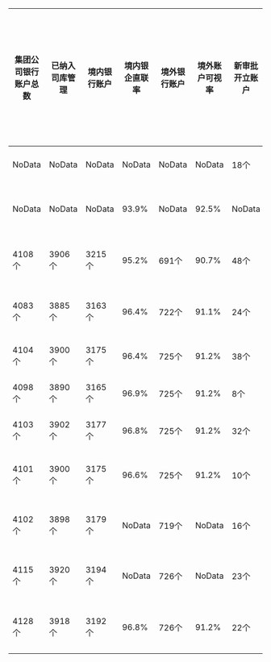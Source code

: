 | 集团公司银行账户总数   | 已纳入司库管理   | 境内银行账户   | 境内银企直联率   | 境外银行账户   | 境外账户可视率   | 新审批开立账户   | 撤销合作银行账户   | 集团公司共与系统外单位发生结算交易   | 系统结算支出            | 系统结算率   | 集团公司全口径资金集中度   | 可归集口径资金集中度   | 集团公司担保规模   | 特殊担保   | 集团公司应收票据余额   | 金融产品投资账面成本合计   | 合计盈利   | 商品类业务浮动盈利   | 实际亏损   | 对应实货亏损   | 期现结合后总盈利   | 因收款方纳入供应商黑名单拦截付款   | 涉及拦截敏感词提示   | 集团公司司库系统供应商名录   | 因资金支付收款方为失信供应商提示   | 因预算额度不足拦截提示   | 因支付账户余额不足拦截提示   | 资金流水摘要信息不全   | 结算账户使用不规范   | 数据年月   |
|------------------------|------------------|----------------|------------------|----------------|------------------|------------------|--------------------|--------------------------------------|-------------------------|--------------|----------------------------|------------------------|--------------------|------------|------------------------|----------------------------|------------|----------------------|------------|----------------|--------------------|------------------------------------|----------------------|------------------------------|------------------------------------|--------------------------|------------------------------|------------------------|----------------------|------------|
| NoData                 | NoData           | NoData         | NoData           | NoData         | NoData           | 18个             | 36个               | NoData                               | NoData                  | NoData       | NoData                     | NoData                 | 203.2亿元          | 37亿元     | 74.4亿元               | 220.8亿元                  | NoData     | NoData               | 0.2亿元    | NoData         | 0.3亿元            | 1笔                                | NoData               | NoData                       | NoData                             | 10笔                     | 4笔                          | 13笔                   | 50个                 | 2024年1月  |
| NoData                 | NoData           | NoData         | 93.9%            | NoData         | 92.5%            | NoData           | 4个                | 365.7亿元（10.4万笔）                | 259.7亿元（6.8万笔）    | 65.2%        | 81.8%                      | 88.0%                  | 205.0亿元          | 38.1亿元   | 67.4亿元               | 217.3亿元                  | NoData     | 0.3亿元              | 1.2亿元    | NoData         | 0.4亿元            | 1笔                                | NoData               | NoData                       | NoData                             | 37笔                     | 5笔                          | 12笔                   | 50个                 | 2024年2月  |
| 4108个                 | 3906个           | 3215个         | 95.2%            | 691个          | 90.7%            | 48个             | 38个               | 211.7亿元（14.1万笔）                | 148.7亿元（11.4万笔）   | 80.9%        | 78.8%                      | 90.6%                  | 196.7亿元          | 30.1亿元   | 63.3亿元               | 225.9亿元                  | NoData     | 0.3亿元              | 2.6亿元    | NoData         | 0.5亿元            | 1笔                                | NoData               | NoData                       | NoData                             | 38笔                     | 4笔                          | 11笔                   | 47个                 | 2024年3月  |
| 4083个                 | 3885个           | 3163个         | 96.4%            | 722个          | 91.1%            | 24个             | 38个               | 424.0亿元（24.4万笔）                | 392.8亿元（23.7万笔）   | 96.9%        | 88.3%                      | 97.5%                  | 194.0亿元          | 27.7亿元   | 61.3亿元               | 218.1亿元                  | 1.2亿元    | NoData               | 4.9亿元    | NoData         | 0.8亿元            | NoData                             | NoData               | NoData                       | NoData                             | 37笔                     | 6笔                          | 11笔                   | 46个                 | 2024年4月  |
| 4104个                 | 3900个           | 3175个         | 96.4%            | 725个          | 91.2%            | 38个             | 15个               | 313.3亿元                            | 283.9亿元               | 97.4%        | 89.1%                      | 97.7%                  | 201.4亿元          | 26.1亿元   | 59.6亿元               | NoData                     | 3.5亿元    | NoData               | NoData     | NoData         | NoData             | NoData                             | 31笔                 | NoData                       | NoData                             | 33笔                     | NoData                       | 18笔                   | 35个                 | 2024年5月  |
| 4098个                 | 3890个           | 3165个         | 96.9%            | 725个          | 91.2%            | 8个              | 14个               | 315.1亿元                            | 277.2亿元               | 96.7%        | 85.6%                      | 95.4%                  | 192.1亿元          | 20.1亿元   | 49.2亿元               | 246亿元                    | 0.3亿元    | 0.9亿元              | 6.0亿元    | NoData         | 0.6亿元            | NoData                             | 32笔                 | NoData                       | 1笔                                | 33笔                     | 7笔                          | 10笔                   | 22个                 | 2024年6月  |
| 4103个                 | 3902个           | 3177个         | 96.8%            | 725个          | 91.2%            | 32个             | 7个                | 467.0亿元                            | 436.7亿元               | 97.2%        | 87.0%                      | 95.5%                  | 180.8亿元          | 20.7亿元   | 45.5亿元               | 247.3亿元                  | 0.3亿元    | 2.58亿元             | 4.01亿元   | NoData         | 0.43亿元           | 3笔                                | 32笔                 | NoData                       | NoData                             | 36笔                     | 1笔                          | 9笔                    | 21个                 | 2024年7月  |
| 4101个                 | 3900个           | 3175个         | 96.6%            | 725个          | 91.2%            | 10个             | 12个               | 275.6亿元（24.3万笔）                | 246.3亿元（23.7万笔）   | 97.4%        | 86.7%                      | 95.4%                  | 181.6亿元          | 22.1亿元   | 45.5亿元               | 255.7亿元                  | NoData     | NoData               | 3.4亿元    | NoData         | 0.6亿元            | NoData                             | 42笔                 | NoData                       | NoData                             | 30笔                     | 3笔                          | 11笔                   | 18个                 | 2024年8月  |
| 4102个                 | 3898个           | 3179个         | NoData           | 719个          | NoData           | 16个             | 15个               | 321.88亿元（26.71万笔）              | 302.47亿元（26.19万笔） | NoData       | NoData                     | 95.5%                  | 179.0亿元          | 22.4亿元   | 46.9亿元               | 239.4亿元                  | 2.3亿元    | 1.3亿元              | 3.7亿元    | NoData         | 0.5亿元            | 2笔                                | NoData               | 152603家                     | NoData                             | 41笔                     | NoData                       | 7笔                    | 16个                 | 2024年9月  |
| 4115个                 | 3920个           | 3194个         | NoData           | 726个          | NoData           | 23个             | 10个               | 295.4亿元（23.9万笔）                | 277.0亿元（23.4万笔）   | NoData       | NoData                     | 95.8%                  | 177.5亿元          | 22.4亿元   | 45.3亿元               | 234.2亿元                  | 7.9亿元    | 3.9亿元              | 3.4亿元    | NoData         | 0.7亿元            | 3笔                                | NoData               | 153945家                     | NoData                             | 40笔                     | 2笔                          | 9笔                    | 17个                 | 2024年10月 |
| 4128个                 | 3918个           | 3192个         | 96.8%            | 726个          | 91.2%            | 22个             | 9个                | 280.8亿元（21.2万笔）                | 245.4亿元（20.8万笔）   | 97.7%        | 85.9%                      | 95.4%                  | 179.0亿元          | 22.4亿元   | 46.4亿元               | 238.6亿元                  | 10.4亿元   | 4.1亿元              | 1.0亿元    | 2.4亿元        | 0.7亿元            | 5笔                                | 51笔                 | 155307家                     | 6笔                                | 40笔                     | 1笔                          | 5笔                    | 17个                 | 2024年11月 |